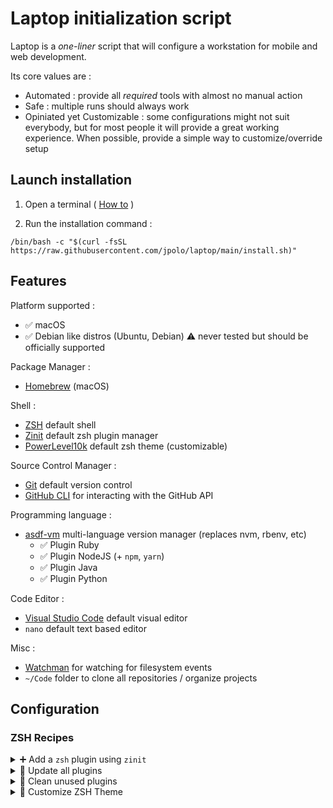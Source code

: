 # Laptop initialization script

Laptop is a *one-liner* script that will configure a workstation for mobile and web development.

Its core values are :

- Automated : provide all *required* tools with almost no manual action
- Safe : multiple runs should always work
- Opiniated yet Customizable : some configurations might not suit everybody, but for most people it will provide a great working experience. When possible, provide a simple way to customize/override setup

## Launch installation

1. Open a terminal ( [How to](https://www.wikihow.com/Open-a-Terminal-Window-in-Mac) )

2. Run the installation command :

```shell
/bin/bash -c "$(curl -fsSL https://raw.githubusercontent.com/jpolo/laptop/main/install.sh)"
```

## Features

Platform supported :

- ✅ macOS
- ✅ Debian like distros (Ubuntu, Debian) ⚠️ never tested but should be officially supported

Package Manager :

- [Homebrew] (macOS)

Shell :

- [ZSH] default shell
- [Zinit] default zsh plugin manager
- [PowerLevel10k] default zsh theme (customizable)

Source Control Manager :

- [Git] default version control
- [GitHub CLI] for interacting with the GitHub API

Programming language :

- [asdf-vm] multi-language version manager (replaces nvm, rbenv, etc)
  - ✅ Plugin Ruby
  - ✅ Plugin NodeJS (+ `npm`, `yarn`)
  - ✅ Plugin Java
  - ✅ Plugin Python

Code Editor :

- [Visual Studio Code] default visual editor
- `nano` default text based editor

Misc :

- [Watchman] for watching for filesystem events
- `~/Code` folder to clone all repositories / organize projects

## Configuration

### ZSH Recipes

<details>
  <summary>➕ Add a <code>zsh</code> plugin using <code>zinit</code></summary>

  Edit the shell script `$XDG_DATA_HOME/zsh/01_custom.sh` (or create a new one in `$XDG_DATA_HOME/zsh`)

  Example :

  ```shell
  # Load OhMyZSH ruby plugin
  zinit snippet OMZP::ruby
  # Load OhMyZSH rails plugin
  zinit snippet OMZP::rails

  ```

</details>
<details>
  <summary>🔄 Update all plugins</summary>

  ```console
  > zinit update
  ```

</details>
<details>
  <summary>🧹 Clean unused plugins</summary>

  ```console
  > zinit delete --clean
  ```

</details>
<details>
  <summary>🎨 Customize ZSH Theme</summary>

  ```console
  > p10k configure
  ```

</details>

[Git]: https://git-scm.com/
[GitHub CLI]: https://cli.github.com/
[Homebrew]: http://brew.sh/
[asdf-vm]: https://github.com/asdf-vm/asdf
[Watchman]: https://facebook.github.io/watchman/
[Visual Studio Code]: https://code.visualstudio.com/
[Zinit]: https://github.com/zdharma-continuum/zinit
[ZSH]: http://www.zsh.org/
[PowerLevel10k]: https://github.com/romkatv/powerlevel10k
